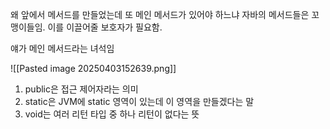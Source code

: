 왜 앞에서 메서드를 만들었는데 또 메인 메서드가 있어야 하느냐
자바의 메서드들은 꼬맹이들임. 이를 이끌어줄 보호자가 필요함.

얘가 메인 메서드라는 녀석임

![[Pasted image 20250403152639.png]]
1. public은 접근 제어자라는 의미
2. static은 JVM에 static 영역이 있는데 이 영역을 만들겠다는 말
3. void는 여러 리턴 타입 중 하나 리턴이 없다는 뜻